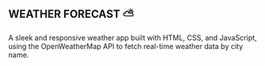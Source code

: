 ## WEATHER FORECAST ⛅

A sleek and responsive weather app built with HTML, CSS, and JavaScript, using the OpenWeatherMap API to fetch real-time weather data by city name.